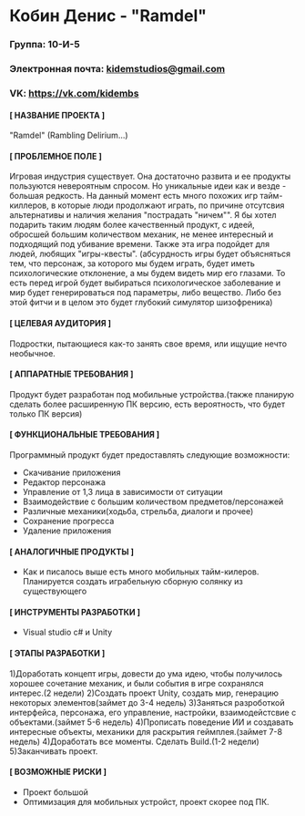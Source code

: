 # Кобин Денис - "Ramdel"
### Группа: 10-И-5
### Электронная почта: kidemstudios@gmail.com
### VK: https://vk.com/kidembs
#### [ НАЗВАНИЕ ПРОЕКТА ]
"Ramdel" (Rambling Delirium...)
#### [ ПРОБЛЕМНОЕ ПОЛЕ ]
Игровая индустрия существует. Она достаточно развита и ее продукты пользуются невероятным спросом. Но уникальные идеи как и везде - большая редкость. На данный момент есть много похожих игр тайм-киллеров, в которые люди продолжают играть, по причине отсутсвия альтернативы и наличия желания "пострадать "ничем"". Я бы хотел подарить таким людям более качественный продукт, с идеей, обросшей большим количеством механик, не менее интересный и подходящий под убивание времени. Также эта игра подойдет для людей, любящих "игры-квесты". (абсурдность игры будет объясняться тем, что персонаж, за которого мы будем играть, будет иметь психологические отклонение, а мы будем видеть мир его глазами. То есть перед игрой будет выбираться психологическое заболевание и мир будет генерироваться под параметры, либо вещество. Либо без этой фитчи и в целом это будет глубокий симулятор шизофреника)
#### [ ЦЕЛЕВАЯ АУДИТОРИЯ ]
Подростки, пытающиеся как-то занять свое время, или ищущие нечто необычное.
#### [ АППАРАТНЫЕ ТРЕБОВАНИЯ ]
Продукт будет разработан под мобильные устройства.(также планирую сделать более расширенную ПК версию, есть вероятность, что будет только ПК версия)
#### [ ФУНКЦИОНАЛЬНЫЕ ТРЕБОВАНИЯ ]
Программный продукт будет предоставлять следующие возможности:
* Скачивание приложения
* Редактор персонажа
* Управление от 1,3 лица в зависимости от ситуации
* Взаимодействие с большим количеством предметов/персонажей
* Различные механики(ходьба, стрельба, диалоги и прочее)
* Сохранение прогресса
* Удаление приложения
#### [ АНАЛОГИЧНЫЕ ПРОДУКТЫ ]
* Как и писалось выше есть много мобильных тайм-килеров. Планируется создать играбельную сборную солянку из существующего
#### [ ИНСТРУМЕНТЫ РАЗРАБОТКИ ]
* Visual studio c# и Unity
#### [ ЭТАПЫ РАЗРАБОТКИ ]
1)Доработать концепт игры, довести до ума идею, чтобы получилось хорошее сочетание механик, и были события в игре сохранялся интерес.(2 недели)
2)Создать проект Unity, создать мир, генерацию некоторых элементов(займет до 3-4 недель)
3)Заняться разроботкой интерфейса, персонажа, его управление, настройки, взаимодейстсвие с объектами.(займет 5-6 недель)
4)Прописать поведение ИИ и создавать интересные объекты, механики для раскрытия геймплея.(займет 7-8 недель)
4)Доработать все моменты. Сделать Build.(1-2 недели)
5)Заканчивать проект.

#### [ ВОЗМОЖНЫЕ РИСКИ ]
* Проект большой
* Оптимизация для мобильных устройст, проект скорее под ПК.
